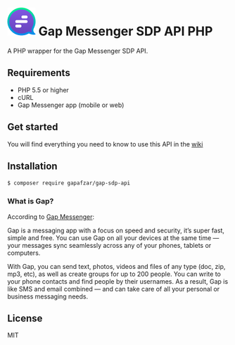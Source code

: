 # ![gap](examples/assets/gap.png) Gap Messenger SDP API PHP

A PHP wrapper for the Gap Messenger SDP API.

## Requirements

- PHP 5.5 or higher
- cURL
- Gap Messenger app (mobile or web)

## Get started

You will find everything you need to know to use this API in the [wiki](https://github.com/GapAfzar/Gap-SDP-API/wiki)

## Installation

```sh
$ composer require gapafzar/gap-sdp-api   
```

### What is Gap?
According to [Gap Messenger](https://gap.im/):

>

Gap is a messaging app with a focus on speed and security, it’s super fast, simple and free. You can use Gap on all your devices at the same time — your messages sync seamlessly across any of your phones, tablets or computers.

With Gap, you can send text, photos, videos and files of any type (doc, zip, mp3, etc), as well as create groups for up to 200 people. You can write to your phone contacts and find people by their usernames. As a result, Gap is like SMS and email combined — and can take care of all your personal or business messaging needs.

## License

MIT
